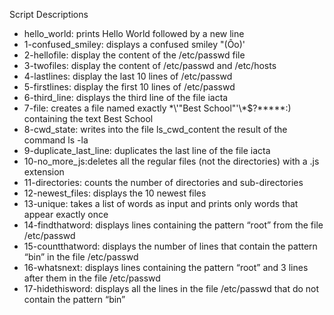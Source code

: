  Script Descriptions
 - hello_world: prints Hello World followed by a new line
 - 1-confused_smiley: displays a confused smiley "(Ôo)'
 - 2-hellofile: display the content of the /etc/passwd file
 - 3-twofiles: display the content of /etc/passwd and /etc/hosts
 - 4-lastlines: display the last 10 lines of /etc/passwd
 - 5-firstlines: display the first 10 lines of /etc/passwd
 - 6-third_line: displays the third line of the file iacta
 - 7-file: creates a file named exactly \*\\'"Best School"\'\\*$\?\*\*\*\*\*:) containing the text Best School
 - 8-cwd_state: writes into the file ls_cwd_content the result of the command ls -la
 - 9-duplicate_last_line: duplicates the last line of the file iacta
 - 10-no_more_js:deletes all the regular files (not the directories) with a .js extension
 - 11-directories: counts the number of directories and sub-directories
 - 12-newest_files: displays the 10 newest files
 - 13-unique: takes a list of words as input and prints only words that appear exactly once
 - 14-findthatword: displays lines containing the pattern “root” from the file /etc/passwd
 - 15-countthatword: displays the number of lines that contain the pattern “bin” in the file /etc/passwd
 - 16-whatsnext: displays lines containing the pattern “root” and 3 lines after them in the file /etc/passwd
 - 17-hidethisword: displays all the lines in the file /etc/passwd that do not contain the pattern “bin”
